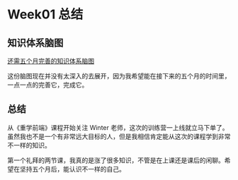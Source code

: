 # Week01 总结

## 知识体系脑图

[还需五个月完善的知识体系脑图](https://www.processon.com/view/link/5e96adb6e401fd262e1a58b1)

这份脑图现在并没有太深入的去展开，因为我希望能在接下来的五个月的时间里，一点一点的完善它，完成它。

## 总结

从《重学前端》课程开始关注 Winter 老师，这次的训练营一上线就立马下单了。虽然我也不是一个有非常远大目标的人，但是我相信肯定能从这次的课程学到非常不一样的知识。

第一个礼拜的两节课，我真的是涨了很多知识，不管是在上课还是课后的闲聊。希望在坚持五个月后，能认识不一样的自己。